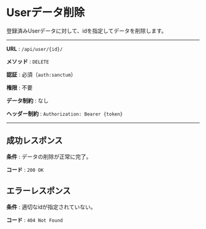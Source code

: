 # Userデータ削除

登録済みUserデータに対して、idを指定してデータを削除します。

---

**URL** : `/api/user/{id}/`

**メソッド** : `DELETE`

**認証** : 必須（`auth:sanctum`）

**権限** : 不要

**データ制約** : なし

**ヘッダー制約** : `Authorization: Bearer {token}`  

---

## 成功レスポンス

**条件** : データの削除が正常に完了。

**コード** : `200 OK`

## エラーレスポンス

**条件** : 適切なidが指定されていない。

**コード** : `404 Not Found`
